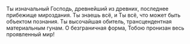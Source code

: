 Ты изначальный Господь, древнейший из древних, последнее прибежище мироздания. Ты знаешь всё, и Ты всё, что может быть объектом познания. Ты высочайшая обитель, трансцендентная материальным гунам. О безграничная форма, Тобою пронизан весь проявленный мир!